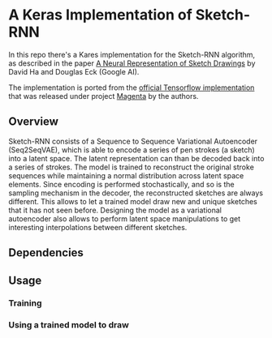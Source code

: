 # A Keras Implementation of Sketch-RNN
In this repo there's a Kares implementation for the Sketch-RNN algorithm, as described in the paper [A Neural Representation of Sketch Drawings](https://arxiv.org/pdf/1704.03477.pdf) by David Ha and Douglas Eck (Google AI).

The implementation is ported from the [official Tensorflow implementation](https://github.com/tensorflow/magenta/tree/master/magenta/models/sketch_rnn) that was released under project [Magenta](https://magenta.tensorflow.org/) by the authors.

## Overview
Sketch-RNN consists of a Sequence to Sequence Variational Autoencoder (Seq2SeqVAE), which is able to encode a series of pen strokes (a sketch) into a latent space. The latent representation can than be decoded back into a series of strokes. The model is trained to reconstruct the original stroke sequences while maintaining a normal distribution across latent space elements. Since encoding is performed stochastically, and so is the sampling mechanism in the decoder, the reconstructed sketches are always different.
This allows to let a trained model draw new and unique sketches that it has not seen before. Designing the model as a variational autoencoder also allows to perform latent space manipulations to get interesting interpolations between different sketches.
## Dependencies

## Usage

### Training

### Using a trained model to draw
